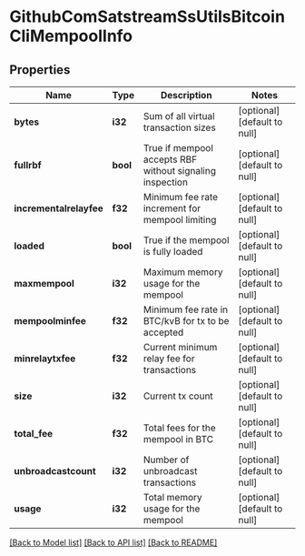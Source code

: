 # GithubComSatstreamSsUtilsBitcoinCliMempoolInfo

## Properties
Name | Type | Description | Notes
------------ | ------------- | ------------- | -------------
**bytes** | **i32** | Sum of all virtual transaction sizes | [optional] [default to null]
**fullrbf** | **bool** | True if mempool accepts RBF without signaling inspection | [optional] [default to null]
**incrementalrelayfee** | **f32** | Minimum fee rate increment for mempool limiting | [optional] [default to null]
**loaded** | **bool** | True if the mempool is fully loaded | [optional] [default to null]
**maxmempool** | **i32** | Maximum memory usage for the mempool | [optional] [default to null]
**mempoolminfee** | **f32** | Minimum fee rate in BTC/kvB for tx to be accepted | [optional] [default to null]
**minrelaytxfee** | **f32** | Current minimum relay fee for transactions | [optional] [default to null]
**size** | **i32** | Current tx count | [optional] [default to null]
**total_fee** | **f32** | Total fees for the mempool in BTC | [optional] [default to null]
**unbroadcastcount** | **i32** | Number of unbroadcast transactions | [optional] [default to null]
**usage** | **i32** | Total memory usage for the mempool | [optional] [default to null]

[[Back to Model list]](../README.md#documentation-for-models) [[Back to API list]](../README.md#documentation-for-api-endpoints) [[Back to README]](../README.md)



